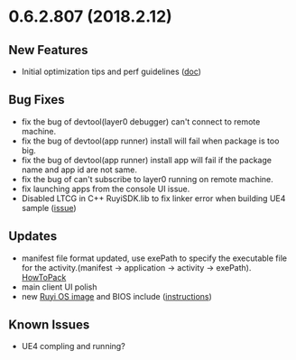 # 0.6.2.807 (2018.2.12)

## New Features
* Initial optimization tips and perf guidelines ([doc](../topics/optimization.md))

## Bug Fixes
* fix the bug of devtool(layer0 debugger) can't connect to remote machine.
* fix the bug of devtool(app runner) install will fail when package is too big.
* fix the bug of devtool(app runner) install app will fail if the package name and app id are not same.
* fix the bug of can't subscribe to layer0 running on remote machine.
* fix launching apps from the console UI issue.
* Disabled LTCG in C++ RuyiSDK.lib to fix linker error when building UE4 sample ([issue](https://bitbucket.org/playruyi/unreal_demo/issues/1))

## Updates
* manifest file format updated, use exePath to specify the executable file for the activity.(manifest -> application -> activity -> exePath). [HowToPack](../tutorials/how_to_pack.md)
* main client UI polish
* new [Ruyi OS image](http://dev.playruyi.com/uservices) and BIOS include ([instructions](../topics/bios.md))

## Known Issues
* UE4 compling and running?